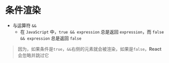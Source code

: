 # 条件渲染

- 与运算符 `&&`
  - 在 `JavaScript` 中，`true && expression` 总是返回 `expression`，而 `false && expression` 总是返回 `false`

> 因为，如果条件是`true`，`&&`右侧的元素就会被渲染，如果是`false`，**React** 会忽略并跳过它
